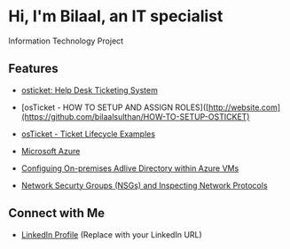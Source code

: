 # Hi, I'm Bilaal, an IT specialist

Information Technology Project

## Features
* [osticket: Help Desk Ticketing System](https://github.com/bilaalsulthan/os-ticket)
* [osTicket - HOW TO SETUP AND ASSIGN ROLES]([http://website.com](https://github.com/bilaalsulthan/HOW-TO-SETUP-OSTICKET) 
* [osTicket - Ticket Lifecycle Examples](https://github.com/bilaalsulthan/Ticket-Lifecycle-)

* [Microsoft Azure](http://website.com)
* [Configuing On-premises Adlive Directory within Azure VMs](http://website.com)
* [Network Securty Groups (NSGs) and Inspecting Network Protocols](http://website.com)

## Connect with Me
- [LinkedIn Profile](https://example.com/linkedin) (Replace with your LinkedIn URL)
